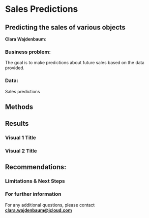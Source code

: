 # Sales Predictions
## Predicting the sales of various objects 

**Clara Wajdenbaum**:

### Business problem:

The goal is to make predictions about future sales based on the data provided.

### Data:
Sales predictions

## Methods

## Results

### Visual 1 Title

### Visual 2 Title

## Recommendations:

### Limitations & Next Steps

### For further information

For any additional questions, please contact **clara.wajdenbaum@icloud.com**
